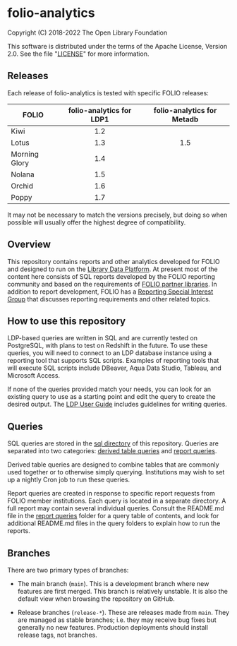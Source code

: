 # folio-analytics

Copyright (C) 2018-2022 The Open Library Foundation

This software is distributed under the terms of the Apache License,
Version 2.0. See the file "[LICENSE](LICENSE)" for more information.


## Releases

Each release of folio-analytics is tested with specific FOLIO
releases:

| FOLIO         | folio-analytics for LDP1 | folio-analytics for Metadb |
| ------------- | :----------------------: | :------------------------: |
| Kiwi          |            1.2           |                            |
| Lotus         |            1.3           |            1.5             |
| Morning Glory |            1.4           |                            |
| Nolana        |            1.5           |                            |
| Orchid        |            1.6           |                            |
| Poppy         |            1.7           |                            |

It may not be necessary to match the versions precisely, but doing so
when possible will usually offer the highest degree of compatibility.


## Overview

This repository contains reports and other analytics developed for
FOLIO and designed to run on the [Library Data
Platform](https://github.com/library-data-platform/ldp).  At present
most of the content here consists of SQL reports developed by the
FOLIO reporting community and based on the requirements of [FOLIO
partner libraries](https://www.folio.org/community/support/).  In
addition to report development, FOLIO has a [Reporting Special
Interest Group](https://wiki.folio.org/display/RPT/) that discusses
reporting requirements and other related topics.


## How to use this repository

LDP-based queries are written in SQL and are currently tested on
PostgreSQL, with plans to test on Redshift in the future.  To use
these queries, you will need to connect to an LDP database instance
using a reporting tool that supports SQL scripts.  Examples of
reporting tools that will execute SQL scripts include DBeaver, Aqua
Data Studio, Tableau, and Microsoft Access.

If none of the queries provided match your needs, you can look for an
existing query to use as a starting point and edit the query to create
the desired output.  The [LDP User
Guide](https://github.com/library-data-platform/ldp/blob/main/doc/User_Guide.md)
includes guidelines for writing queries.


## Queries

SQL queries are stored in the [sql directory](sql) of this repository.
Queries are separated into two categories: [derived table
queries](sql/derived_tables) and [report queries](sql/report_queries). 

Derived table queries are designed to combine tables that are commonly
used together or to otherwise simply querying.  Institutions may wish
to set up a nightly Cron job to run these queries.

Report queries are created in response to specific report requests
from FOLIO member institutions.  Each query is located in a separate
directory.  A full report may contain several individual queries.
Consult the README.md file in the [report queries](sql/report_queries)
folder for a query table of contents, and look for additional
README.md files in the query folders to explain how to run the
reports.


## Branches

There are two primary types of branches:

* The main branch (`main`).  This is a development branch where new
  features are first merged.  This branch is relatively unstable.  It
  is also the default view when browsing the repository on GitHub.

* Release branches (`release-*`).  These are releases made from
  `main`.  They are managed as stable branches; i.e. they may receive
  bug fixes but generally no new features.  Production deployments
  should install release tags, not branches.
